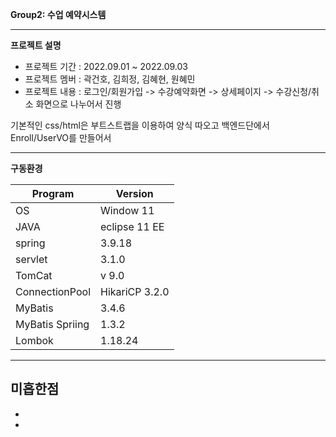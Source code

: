 __Group2: 수업 예약시스템__

---
__프로젝트 설명__


- 프로젝트 기간 : 2022.09.01 ~ 2022.09.03 
- 프로젝트 멤버 : 곽건호, 김희정, 김혜현, 원혜민 
- 프로젝트 내용 : 로그인/회원가입 -> 수강예약화면 -> 상세페이지 -> 수강신청/취소 화면으로 나누어서 진행

기본적인 css/html은 부트스트랩을 이용하여 양식 따오고 
백엔드단에서 Enroll/UserVO를 만들어서 
  
---


__구동환경__

|   Program  | Version|
| ---------- | ----------- |
| OS   | Window 11 |
| JAVA | eclipse 11 EE |
| spring  | 3.9.18 |
| servlet     | 3.1.0 |
| TomCat| v 9.0 |
| ConnectionPool | HikariCP 3.2.0 |
| MyBatis | 3.4.6 |
| MyBatis Spriing | 1.3.2 |
| Lombok | 1.18.24 |

---
__미흡한점__
- 
- 
- 
